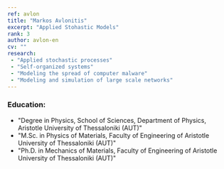 ```yaml
---
ref: avlon
title: "Markos Avlonitis"
excerpt: "Applied Stohastic Models"
rank: 3
author: avlon-en
cv: ""
research:
 - "Applied stochastic processes"
 - "Self-organized systems"
 - "Modeling the spread of computer malware"
 - "Modeling and simulation of large scale networks"
---
```


### Education:
  - "Degree in Physics, School of Sciences, Department of Physics, Aristotle University of Thessaloniki (AUT)"
  - "M.Sc. in Physics of Materials, Faculty of Engineering of Aristotle University of Thessaloniki (AUT)"
  - "Ph.D. in Mechanics of Materials, Faculty of Engineering of Aristotle University of Thessaloniki (AUT)"
